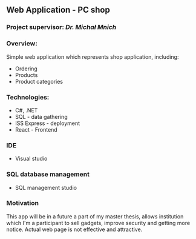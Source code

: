 ## Web Application - PC shop
### Project supervisor: <i>Dr. Michał Mnich</i>
### Overview:
Simple web application which represents shop application, including:
- Ordering
- Products
- Product categories
### Technologies: 
- C#, .NET
- SQL - data gathering
- ISS Express - deployment
- React - Frontend
### IDE
- Visual studio
### SQL database management
- SQL management studio
### Motivation
This app will be in a future a part of my master thesis, allows institution which I'm a participant to sell gadgets, improve security and getting more notice. Actual web page is not effective and attractive.

